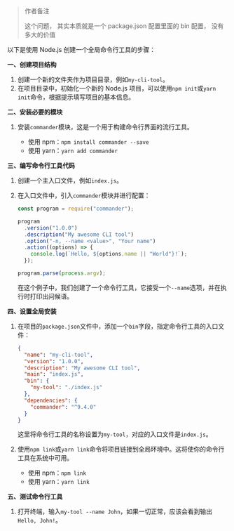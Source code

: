 > 作者备注
>
> 这个问题， 其实本质就是一个 package.json 配置里面的 bin 配置， 没有多大的价值

以下是使用 Node.js 创建一个全局命令行工具的步骤：

**一、创建项目结构**

1. 创建一个新的文件夹作为项目目录，例如`my-cli-tool`。
2. 在项目目录中，初始化一个新的 Node.js 项目，可以使用`npm init`或`yarn init`命令，根据提示填写项目的基本信息。

**二、安装必要的模块**

1. 安装`commander`模块，这是一个用于构建命令行界面的流行工具。

   - 使用 npm：`npm install commander --save`
   - 使用 yarn：`yarn add commander`

**三、编写命令行工具代码**

1. 创建一个主入口文件，例如`index.js`。
2. 在入口文件中，引入`commander`模块并进行配置：

   ```javascript
   const program = require("commander");

   program
     .version("1.0.0")
     .description("My awesome CLI tool")
     .option("-n, --name <value>", "Your name")
     .action((options) => {
       console.log(`Hello, ${options.name || "World"}!`);
     });

   program.parse(process.argv);
   ```

   在这个例子中，我们创建了一个命令行工具，它接受一个`--name`选项，并在执行时打印出问候语。

**四、设置全局安装**

1. 在项目的`package.json`文件中，添加一个`bin`字段，指定命令行工具的入口文件：

   ```json
   {
     "name": "my-cli-tool",
     "version": "1.0.0",
     "description": "My awesome CLI tool",
     "main": "index.js",
     "bin": {
       "my-tool": "./index.js"
     },
     "dependencies": {
       "commander": "^9.4.0"
     }
   }
   ```

   这里将命令行工具的名称设置为`my-tool`，对应的入口文件是`index.js`。

2. 使用`npm link`或`yarn link`命令将项目链接到全局环境中。这将使你的命令行工具在系统中可用。

   - 使用 npm：`npm link`
   - 使用 yarn：`yarn link`

**五、测试命令行工具**

1. 打开终端，输入`my-tool --name John`，如果一切正常，应该会看到输出`Hello, John!`。
